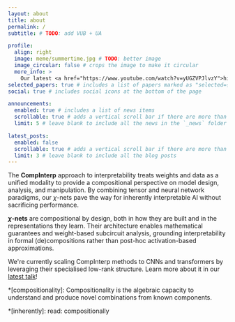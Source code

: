 ```yaml
---
layout: about
title: about
permalink: /
subtitle: # TODO: add VUB + UA

profile:
  align: right
  image: meme/summertime.jpg # TODO: better image
  image_circular: false # crops the image to make it circular
  more_info: >
    Our latest <a href="https://www.youtube.com/watch?v=yUGZVPJlvzY">hit single</a>
selected_papers: true # includes a list of papers marked as "selected={true}"
social: true # includes social icons at the bottom of the page

announcements:
  enabled: true # includes a list of news items
  scrollable: true # adds a vertical scroll bar if there are more than 3 news items
  limit: 5 # leave blank to include all the news in the `_news` folder

latest_posts:
  enabled: false
  scrollable: true # adds a vertical scroll bar if there are more than 3 new posts items
  limit: 3 # leave blank to include all the blog posts
---
```


<!-- TODO: meme collection page -->
<!-- TODO: add book as project, or better, separate page -->

The **CompInterp** approach to interpretability treats weights and data as a unified modality to provide a compositional perspective on model design, analysis, and manipulation. By combining tensor and neural network paradigms, our $\chi$-nets pave the way for inherently interpretable AI without sacrificing performance.

**$\chi$-nets** are compositional by design, both in how they are built and in the representations they learn. Their architecture enables mathematical guarantees and weight-based subcircuit analysis, grounding interpretability in formal (de)compositions rather than post-hoc activation-based approximations.

We're currently scaling CompInterp methods to CNNs and transformers by leveraging their specialised low-rank structure. Learn more about it in our [latest talk](https://www.youtube.com/watch?v=yUGZVPJlvzY)!

<!-- prettier-ignore-start -->
*[compositionality]: Compositionality is the algebraic capacity to understand and produce novel combinations from known components.

*[inherently]: read: compositionally
<!-- prettier-ignore-end -->
